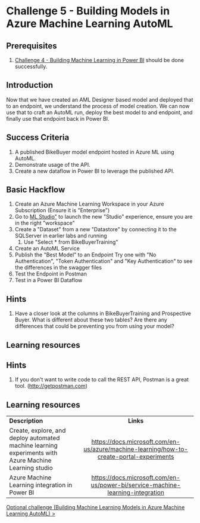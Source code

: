 # Challenge 5 - Building Models in Azure Machine Learning AutoML

## Prerequisites

1. [Challenge 4 - Building Machine Learning in Power BI](./04-PowerBIAutoML.md) should be done successfully.

## Introduction

Now that we have created an AML Designer based model and deployed that to an endpoint, we understand the process of model creation.  We can now use that to craft an AutoML run, deploy the best model to and endpoint, and finally use that endpoint back in Power BI.

## Success Criteria
1.  A published BikeBuyer model endpoint hosted in Azure ML using AutoML.
1.  Demonstrate usage of the API.
1.  Create a new dataflow in Power BI to leverage the published API.

## Basic Hackflow
1. Create an Azure Machine Learning Workspace in your Azure Subscription (Ensure it is "Enterprise")
1. Go to <a href=https://ml.azure.com target="_blank">ML Studio"</a> to launch the new "Studio" experience, ensure you are in the right "workspace"
1. Create a "Dataset" from a new "Datastore" by connecting it to the SQLServer in earlier labs and running 
   1. Use "Select * from BikeBuyerTraining"
1. Create an AutoML Service
1. Publish the "Best Model" to an Endpoint
    Try one with "No Authentication", "Token Authentication" and "Key Authentication" to see the differences in the swagger files
1. Test the Endpoint in Postman
1. Test in a Power BI Dataflow

## Hints

1.  Have a closer look at the columns in BikeBuyerTraining and Prospective Buyer.  What is different about these two tables?  Are there any differences that could be preventing you from using your model?

## Learning resources

## Hints
1.  If you don't want to write code to call the REST API, Postman is a great tool. (http://getpostman.com)


## Learning resources

|                                            |                                                                                                                                                       |
| ------------------------------------------ | :---------------------------------------------------------------------------------------------------------------------------------------------------: |
| **Description**                            |                                                                       **Links**                                                                       |
| Create, explore, and deploy automated machine learning experiments with Azure Machine Learning studio                    |        <https://docs.microsoft.com/en-us/azure/machine-learning/how-to-create-portal-experiments>         |
| Azure Machine Learning integration in Power BI | <https://docs.microsoft.com/en-us/power-bi/service-machine-learning-integration> |


[Optional challenge (Building Machine Learning Models in Azure Machine Learning AutoML) >](./06-AMLAutoML.md)